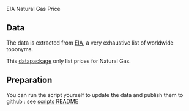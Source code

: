 EIA Natural Gas Price 

## Data

The data is extracted from [EIA][eia], a very exhaustive list of worldwide toponyms.

This [datapackage][datapackage] only list prices for Natural Gas.

[eia]: http://www.eia.gov/
[datapackage]: http://dataprotocols.org/data-packages/


## Preparation

You can run the script yourself to update the data and publish them to github : see [scripts README](scripts/README.md)

